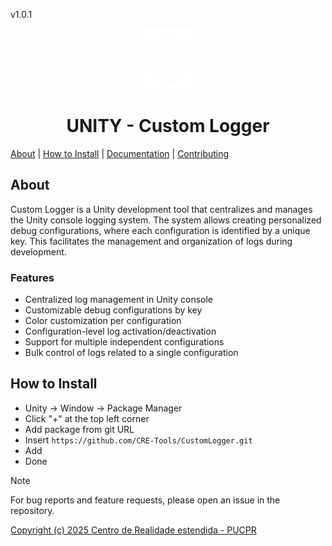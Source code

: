 v1.0.1
<p align="center">
    <img width="100" height="100" src="/Documentation~/logos/1024x.png" align="center" />
</p>
<h1 align="center">UNITY - Custom Logger</h1>

[About](#about) | [How to Install](#how-to-install) | <a href="/Documentation~/UserManual.md">Documentation</a> | <a href="/Documentation~/CONTRIBUTING.md">Contributing</a>

## About

Custom Logger is a Unity development tool that centralizes and manages the Unity console logging system. The system allows creating personalized debug configurations, where each configuration is identified by a unique key. This facilitates the management and organization of logs during development.

### Features
- Centralized log management in Unity console
- Customizable debug configurations by key
- Color customization per configuration
- Configuration-level log activation/deactivation
- Support for multiple independent configurations
- Bulk control of logs related to a single configuration

## How to Install

- Unity -> Window -> Package Manager  
- Click "+" at the top left corner  
- Add package from git URL  
- Insert `https://github.com/CRE-Tools/CustomLogger.git`
- Add  
- Done

> [!NOTE]
> For bug reports and feature requests, please open an issue in the repository.

[Copyright (c) 2025 Centro de Realidade estendida - PUCPR](LICENSE.md)
